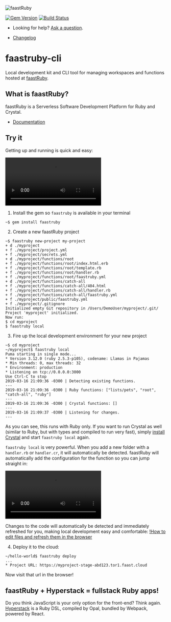 ![faastRuby](https://faastruby.io/wp-content/uploads/2019/03/logo-positive.png)

[![Gem Version](https://badge.fury.io/rb/faastruby.svg)](https://badge.fury.io/rb/faastruby)
[![Build Status](https://travis-ci.org/FaaStRuby/faastruby-cli.svg?branch=master)](https://travis-ci.org/FaaStRuby/faastruby-cli)

* Looking for help? [Ask a question](https://meta.stackoverflow.com/questions/ask?tags=faastRuby,Serverless,Ruby,FaaS).

* [Changelog](https://github.com/faastRuby/faastruby-cli/blob/master/CHANGELOG.md)

# faastruby-cli

Local development kit and CLI tool for managing workspaces and functions hosted at [faastRuby](https://faastruby.io).

## What is faastRuby?
faastRuby is a Serverless Software Development Platform for Ruby and Crystal.

* [Documentation](https://faastruby.io/docs/faastruby-local/)

## Try it

Getting up and running is quick and easy:

![Getting up and running](https://s3.amazonaws.com/faastruby/public/create-project.mp4)

1. Install the gem so `faastruby` is available in your terminal

```
~$ gem install faastruby
```

2. Create a new faastRuby project

```
~$ faastruby new-project my-project
+ d ./myproject
+ f ./myproject/project.yml
+ f ./myproject/secrets.yml
+ d ./myproject/functions/root
+ f ./myproject/functions/root/index.html.erb
+ f ./myproject/functions/root/template.rb
+ f ./myproject/functions/root/handler.rb
+ f ./myproject/functions/root/faastruby.yml
+ d ./myproject/functions/catch-all
+ f ./myproject/functions/catch-all/404.html
+ f ./myproject/functions/catch-all/handler.rb
+ f ./myproject/functions/catch-all/faastruby.yml
+ f ./myproject/public/faastruby.yml
+ f ./myproject/.gitignore
Initialized empty Git repository in /Users/DemoUser/myproject/.git/
Project 'myproject' initialized.
Now run:
$ cd myproject
$ faastruby local
```

3. Fire up the local development environment for your new project

```
~$ cd myproject
~/myproject$ faastruby local
Puma starting in single mode...
* Version 3.12.0 (ruby 2.5.3-p105), codename: Llamas in Pajamas
* Min threads: 0, max threads: 32
* Environment: production
* Listening on tcp://0.0.0.0:3000
Use Ctrl-C to stop
2019-03-16 21:09:36 -0300 | Detecting existing functions.
---
2019-03-16 21:09:36 -0300 | Ruby functions: ["lists/pets", "root", "catch-all", "ruby"]
---
2019-03-16 21:09:36 -0300 | Crystal functions: []
---
2019-03-16 21:09:37 -0300 | Listening for changes.
---
```

As you can see, this runs with Ruby only. If you want to run Crystal as well (similar to Ruby, but with types and compiled to run very fast), simply [install Crystal](https://crystal-lang.org/reference/installation/) and start `faastruby local` again.


`faastruby local` is very powerful. When you add a new folder with a `handler.rb` or `handler.cr`, it will automatically be detected. faastRuby will automatically add the configuration for the function so you can jump straight in:

![How to add a new folder and file](https://s3.amazonaws.com/faastruby/public/new-paths.mp4)

Changes to the code will automatically be detected and immediately refreshed for you, making local development easy and comfortable:
[!How to edit files and refresh them in the browser](https://s3.amazonaws.com/faastruby/public/local-file-refresh.mp4)

4. Deploy it to the cloud:

```
~/hello-world$ faastruby deploy
...
* Project URL: https://myproject-stage-abd123.tor1.faast.cloud
```
Now visit that url in the browser!

## faastRuby + Hyperstack = fullstack Ruby apps!

Do you think JavaScript is your only option for the front-end? Think again. [Hyperstack](https://hyperstack.org) is a Ruby DSL, compiled by Opal, bundled by Webpack, powered by React.
